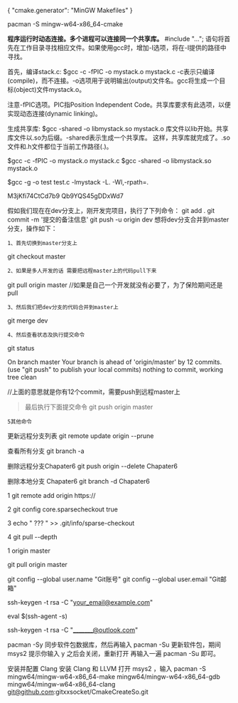 
{
    "cmake.generator": "MinGW Makefiles"
}

pacman -S mingw-w64-x86_64-cmake



**程序运行时动态连接。多个进程可以连接同一个共享库。**
#include "..."; 语句将首先在工作目录寻找相应文件。如果使用gcc时，增加-I选项，将在-I提供的路径中寻找。

首先，编译stack.c:
$gcc -c -fPIC -o mystack.o mystack.c
-c表示只编译(compile)，而不连接。-o选项用于说明输出(output)文件名。gcc将生成一个目标(object)文件mystack.o。

注意-fPIC选项。PIC指Position Independent Code。共享库要求有此选项，以便实现动态连接(dynamic linking)。

生成共享库:
$gcc -shared -o libmystack.so mystack.o
库文件以lib开始。共享库文件以.so为后缀。-shared表示生成一个共享库。
这样，共享库就完成了。.so文件和.h文件都位于当前工作路径(.)。

$gcc -c -fPIC -o mystack.o mystack.c
$gcc -shared -o libmystack.so mystack.o


$gcc -g -o test test.c -lmystack -L. -Wl,-rpath=.

M3jKfi74CtCd7b9
Qb9YQS45gDDxWd7

假如我们现在在dev分支上，刚开发完项目，执行了下列命令：
git  add .
git  commit -m '提交的备注信息'
git  push -u origin dev
想将dev分支合并到master分支，操作如下：

    1、首先切换到master分支上

git  checkout master

    2、如果是多人开发的话 需要把远程master上的代码pull下来

git pull origin master
//如果是自己一个开发就没有必要了，为了保险期间还是pull

    3、然后我们把dev分支的代码合并到master上

git  merge dev

    4、然后查看状态及执行提交命令

git status

On branch master
Your branch is ahead of 'origin/master' by 12 commits.
  (use "git push" to publish your local commits)
nothing to commit, working tree clean

//上面的意思就是你有12个commit，需要push到远程master上 
> 最后执行下面提交命令
git push origin master

    5其他命令

更新远程分支列表
git remote update origin --prune

查看所有分支
git branch -a

删除远程分支Chapater6
git push origin --delete Chapater6

删除本地分支 Chapater6
git branch -d  Chapater6



1 git remote add origin https://

2 git config core.sparsecheckout true

3 echo "  ???  " >> .git/info/sparse-checkout

4 git pull --depth 

1 origin master

git pull origin master

git config --global user.name "Git账号" git config --global user.email "Git邮箱"

ssh-keygen -t rsa -C "your_email@example.com"

eval $(ssh-agent -s)


ssh-keygen -t rsa -C "_______@outlook.com"


pacman -Sy 同步软件包数据库，然后再输入 pacman -Su 更新软件包，期间 msys2 提示你输入 y 之后会关闭，重新打开 再输入一遍 pacman -Su 即可。

安装并配置 Clang
安装 Clang 和 LLVM
打开 msys2 ，输入 pacman -S mingw64/mingw-w64-x86_64-make mingw64/mingw-w64-x86_64-gdb mingw64/mingw-w64-x86_64-clang
git@github.com:gitxxsocket/CmakeCreateSo.git
